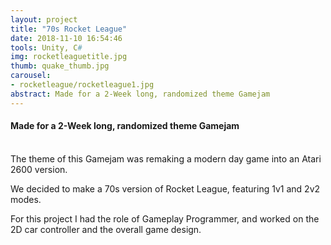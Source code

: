 ```yaml
---
layout: project
title: "70s Rocket League"
date: 2018-11-10 16:54:46
tools: Unity, C#
img: rocketleaguetitle.jpg
thumb: quake_thumb.jpg
carousel:
- rocketleague/rocketleague1.jpg
abstract: Made for a 2-Week long, randomized theme Gamejam
---
```

#### Made for a 2-Week long, randomized theme Gamejam
<br>
The theme of this Gamejam was remaking a modern day game into an Atari 2600 version.

We decided to make a 70s version of Rocket League, featuring 1v1 and 2v2 modes.

For this project I had the role of Gameplay Programmer, and worked on the 2D car controller and the overall game design.
